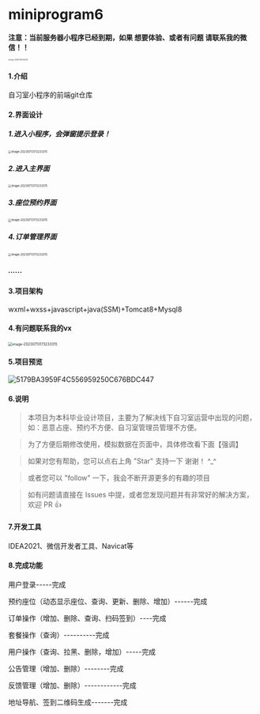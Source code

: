 # miniprogram6

**注意：当前服务器小程序已经到期，如果  想要体验、或者有问题    请联系我的微信！！**



<img src="static/readme/vx.JPG" alt="image-20230713173233315" style="zoom:20%;" />

#### 1.介绍
自习室小程序的前端git仓库

#### 2.界面设计

##### 1.进入小程序，会弹窗提示登录！



<img src="static/readme/01登录提示弹窗2.PNG" alt="image-20230713173233315" style="zoom:40%;" />

##### 2.进入主界面

<img src="static/readme/01正在处理.PNG" alt="image-20230713173233315" style="zoom:40%;" />



##### 3.座位预约界面

<img src="static/readme/02选座.png" alt="image-20230713173233315" style="zoom:40%;" />


##### 4.订单管理界面

<img src="static/readme/06订单管理订单查询.png" alt="image-20230713173233315" style="zoom:40%;" />

##### ......

#### 3.项目架构

wxml+wxss+javascript+java(SSM)+Tomcat8+Mysql8

#### 4.有问题联系我的vx

<img src="static/readme/vx.JPG" alt="image-20230713173233315" style="zoom:50%;" />

#### 5.项目预览

![5179BA3959F4C556959250C676BDC447](static/readme/体验.png)

#### 6.说明

> 本项目为本科毕业设计项目，主要为了解决线下自习室运营中出现的问题，如：恶意占座、预约不方便、自习室管理员管理不方便。

> 为了方便后期修改使用，模拟数据在页面中，具体修改看下面【强调】

> 如果对您有帮助，您可以点右上角 "Star" 支持一下 谢谢！ ^_^

> 或者您可以 "follow" 一下，我会不断开源更多的有趣的项目

> 如有问题请直接在 Issues 中提，或者您发现问题并有非常好的解决方案，欢迎 PR 👍

#### 7.开发工具

IDEA2021、微信开发者工具、Navicat等

#### 8.完成功能

用户登录-----完成

预约座位（动态显示座位、查询、更新、删除、增加）------完成

订单操作（增加、删除、查询、扫码签到）----完成

套餐操作（查询）----------完成

用户操作（查询、拉黑、删除，增加）-----完成

公告管理（增加、删除）--------完成

反馈管理（增加、删除）------------完成

地址导航、签到二维码生成-------完成
